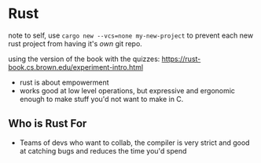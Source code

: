 # Rust 

note to self, use ``cargo new --vcs=none my-new-project`` to prevent each new rust project from having it's *own* git repo. 

using the version of the book with the quizzes: https://rust-book.cs.brown.edu/experiment-intro.html

- rust is about empowerment
- works good at low level operations, but expressive and ergonomic enough to make stuff you'd not want to make in C.

## Who is Rust For

- Teams of devs who want to collab, the compiler is very strict and good at catching bugs and reduces the time you'd spend